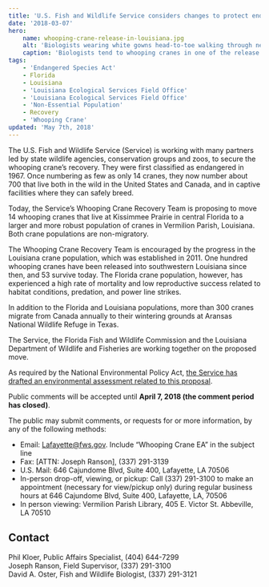 ```yaml
---
title: 'U.S. Fish and Wildlife Service considers changes to protect endangered whooping cranes'
date: '2018-03-07'
hero:
    name: whooping-crane-release-in-louisiana.jpg
    alt: 'Biologists wearing white gowns head-to-toe walking through nets in a marsh holding whooping cranes.'
    caption: 'Biologists tend to whooping cranes in one of the release pens at White Lake Wetlands Conservation Area. Photo by Louisiana Department of Wildlife and Fisheries.'
tags:
    - 'Endangered Species Act'
    - Florida
    - Louisiana
    - 'Louisiana Ecological Services Field Office'
    - 'Louisiana Ecological Services Field Office'
    - 'Non-Essential Population'
    - Recovery
    - 'Whooping Crane'
updated: 'May 7th, 2018'
---
```


The U.S. Fish and Wildlife Service (Service) is working with many partners led by state wildlife agencies, conservation groups and zoos, to secure the whooping crane’s recovery. They were first classified as endangered in 1967. Once numbering as few as only 14 cranes, they now number about 700 that live both in the wild in the United States and Canada, and in captive facilities where they can safely breed.

Today, the Service’s Whooping Crane Recovery Team is proposing to move 14 whooping cranes that live at Kissimmee Prairie in central Florida to a larger and more robust population of cranes in Vermilion Parish, Louisiana. Both crane populations are non-migratory.

The Whooping Crane Recovery Team is encouraged by the progress in the Louisiana crane population, which was established in 2011. One hundred whooping cranes have been released into southwestern Louisiana since then, and 53 survive today. The Florida crane population, however, has experienced a high rate of mortality and low reproductive success related to habitat conditions, predation, and power line strikes.

In addition to the Florida and Louisiana populations, more than 300 cranes migrate from Canada annually to their wintering grounds at Aransas National Wildlife Refuge in Texas.

The Service, the Florida Fish and Wildlife Commission and the Louisiana Department of Wildlife and Fisheries are working together on the proposed move.

As required by the National Environmental Policy Act, [the Service has drafted an environmental assessment related to this proposal](/pdf/environmental-assessment/a-proposal-to-translocate-whooping-cranes-from-a-discontinued-non-essential-experimental-population-in-central-florida-to-an-ongoing-nep-in-southwestern-louisiana.pdf).

Public comments will be accepted until **April 7, 2018 (the comment period has closed)**.

The public may submit comments, or requests for or more information, by any of the following methods:

* Email: [Lafayette@fws.gov](mailto:lafayette@fws.gov?subject=Whooping+Crane+EA). Include “Whooping Crane EA” in the subject line
* Fax: [ATTN: Joseph Ranson], (337) 291-3139
* U.S. Mail: 646 Cajundome Blvd, Suite 400, Lafayette, LA 70506
* In-person drop-off, viewing, or pickup: Call (337) 291-3100 to make an appointment (necessary for view/pickup only) during regular business hours at 646 Cajundome Blvd, Suite 400, Lafayette, LA, 70506
* In person viewing: Vermilion Parish Library, 405 E. Victor St. Abbeville, LA 70510

## Contact

Phil Kloer, Public Affairs Specialist, (404) 644-7299  
Joseph Ranson, Field Supervisor, (337) 291-3100  
David A. Oster, Fish and Wildlife Biologist, (337) 291-3121
